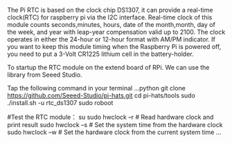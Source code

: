 The Pi RTC is based on the clock chip DS1307, it can provide a real-time clock(RTC) for raspberry pi via the I2C interface. Real-time clock of this module counts seconds,minutes, hours, date of the month,month, day of the week, and year with leap-year compensation valid up to 2100. The clock operates in either the 24-hour or 12-hour format with AM/PM indicator. If you want to keep this module timing when the Raspberry Pi is powered off, you need to put a 3-Volt CR1225 lithium cell in the battery-holder.

To startup the RTC module on the extend board of RPi. We can use the library from Seeed Studio.

Tap the following command in your terminal
...python
git clone https://github.com/Seeed-Studio/pi-hats.git
cd pi-hats/tools
sudo ./install.sh -u rtc_ds1307
sudo roboot

#Test the RTC module：
su
sudo hwclock –r # Read hardware clock and print result
sudo hwclock –s # Set the system time from the hardware clock
sudo hwclock –w # Set the hardware clock from the current system time
...
